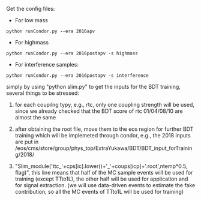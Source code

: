 Get the config files:
- For low mass
```
python runCondor.py --era 2016apv
```

- For highmass
```
python runCondor.py --era 2016postapv -s highmass
```

- For interference samples:
```
python runCondor.py --era 2016postapv -s interference
```

simply by using "python slim.py" to get the inputs for the BDT training, several things to be stressed:

1. for each coupilng typy, e.g., rtc, only one coupling strength will be used, since we already checked that the BDT score of rtc 01/04/08/10 are almost the same

2. after obtaining the root file, move them to the eos region for further BDT training which will be implemeted through condor, e.g., the 2018 inputs are put in /eos/cms/store/group/phys_top/ExtraYukawa/BDT/BDT_input_forTraining/2018/

3. "Slim_module('ttc_'+cps[ic].lower()+'_'+coups[icp]+'.root',ntemp*0.5, flag)", this line means that half of the MC sample events will be used for training (except TTto1L), the other half will be used for application and for signal extraction. (we will use data-driven events to estimate the fake contribution, so all the MC events of TTto1L will be used for training)
